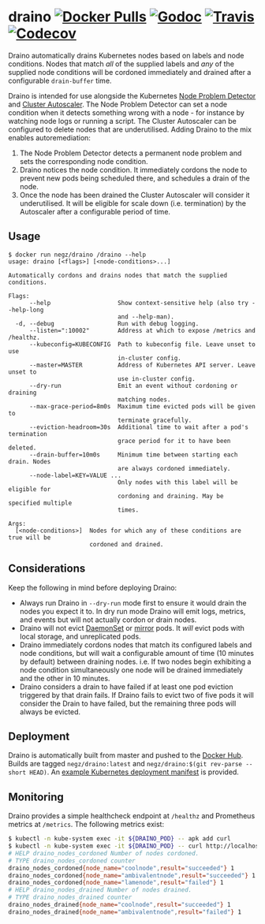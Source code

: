 # draino [![Docker Pulls](https://img.shields.io/docker/pulls/negz/draino.svg)](https://hub.docker.com/r/negz/draino/) [![Godoc](https://img.shields.io/badge/godoc-reference-blue.svg)](https://godoc.org/github.com/negz/draino) [![Travis](https://img.shields.io/travis/com/negz/draino.svg?maxAge=300)](https://travis-ci.com/negz/draino/) [![Codecov](https://img.shields.io/codecov/c/github/negz/draino.svg?maxAge=3600)](https://codecov.io/gh/negz/draino/)
Draino automatically drains Kubernetes nodes based on labels and node
conditions. Nodes that match _all_ of the supplied labels and _any_ of the
supplied node conditions will be cordoned immediately and drained after a
configurable `drain-buffer` time.

Draino is intended for use alongside the Kubernetes [Node Problem Detector](https://github.com/kubernetes/node-problem-detector)
and [Cluster Autoscaler](https://github.com/kubernetes/autoscaler/tree/master/cluster-autoscaler).
The Node Problem Detector can set a node condition when it detects something
wrong with a node - for instance by watching node logs or running a script. The
Cluster Autoscaler can be configured to delete nodes that are underutilised.
Adding Draino to the mix enables autoremediation:

1. The Node Problem Detector detects a permanent node problem and sets the
   corresponding node condition.
2. Draino notices the node condition. It immediately cordons the node to prevent
   new pods being scheduled there, and schedules a drain of the node.
3. Once the node has been drained the Cluster Autoscaler will consider it
   underutilised. It will be eligible for scale down (i.e. termination) by the
   Autoscaler after a configurable period of time.

## Usage
```
$ docker run negz/draino /draino --help
usage: draino [<flags>] [<node-conditions>...]

Automatically cordons and drains nodes that match the supplied conditions.

Flags:
      --help                   Show context-sensitive help (also try --help-long
                               and --help-man).
  -d, --debug                  Run with debug logging.
      --listen=":10002"        Address at which to expose /metrics and /healthz.
      --kubeconfig=KUBECONFIG  Path to kubeconfig file. Leave unset to use
                               in-cluster config.
      --master=MASTER          Address of Kubernetes API server. Leave unset to
                               use in-cluster config.
      --dry-run                Emit an event without cordoning or draining
                               matching nodes.
      --max-grace-period=8m0s  Maximum time evicted pods will be given to
                               terminate gracefully.
      --eviction-headroom=30s  Additional time to wait after a pod's termination
                               grace period for it to have been deleted.
      --drain-buffer=10m0s     Minimum time between starting each drain. Nodes
                               are always cordoned immediately.
      --node-label=KEY=VALUE ...
                               Only nodes with this label will be eligible for
                               cordoning and draining. May be specified multiple
                               times.

Args:
  [<node-conditions>]  Nodes for which any of these conditions are true will be
                       cordoned and drained.
```

## Considerations
Keep the following in mind before deploying Draino:

* Always run Draino in `--dry-run` mode first to ensure it would drain the nodes
  you expect it to. In dry run mode Draino will emit logs, metrics, and events
  but will not actually cordon or drain nodes.
* Draino will not evict [DaemonSet](https://kubernetes.io/docs/concepts/workloads/controllers/daemonset/)
  or [mirror](https://kubernetes.io/docs/tasks/administer-cluster/static-pod/)
  pods. It _will_ evict pods with local storage, and unreplicated pods.
* Draino immediately cordons nodes that match its configured labels and node
  conditions, but will wait a configurable amount of time (10 minutes by default)
  between draining nodes. i.e. If two nodes begin exhibiting a node condition
  simultaneously one node will be drained immediately and the other in 10 minutes.
* Draino considers a drain to have failed if at least one pod eviction triggered
  by that drain fails. If Draino fails to evict two of five pods it will consider
  the Drain to have failed, but the remaining three pods will always be evicted.

## Deployment
Draino is automatically built from master and pushed to the [Docker Hub](https://hub.docker.com/r/negz/draino/).
Builds are tagged `negz/draino:latest` and `negz/draino:$(git rev-parse --short HEAD)`.
An [example Kubernetes deployment manifest](manifest.yml) is provided.

## Monitoring
Draino provides a simple healthcheck endpoint at `/healthz` and Prometheus
metrics at `/metrics`. The following metrics exist:

```bash
$ kubectl -n kube-system exec -it ${DRAINO_POD} -- apk add curl
$ kubectl -n kube-system exec -it ${DRAINO_POD} -- curl http://localhost:10002/metrics
# HELP draino_nodes_cordoned Number of nodes cordoned.
# TYPE draino_nodes_cordoned counter
draino_nodes_cordoned{node_name="coolnode",result="succeeded"} 1
draino_nodes_cordoned{node_name="ambivalentnode",result="succeeded"} 1
draino_nodes_cordoned{node_name="lamenode",result="failed"} 1
# HELP draino_nodes_drained Number of nodes drained.
# TYPE draino_nodes_drained counter
draino_nodes_drained{node_name="coolnode",result="succeeded"} 1
draino_nodes_drained{node_name="ambivalentnode",result="failed"} 1
```
